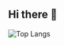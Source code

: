 ## Hi there 👋

![Top Langs](https://github-readme-stats.vercel.app/api/top-langs/?username=LuccaVG&theme=tokyonight)
